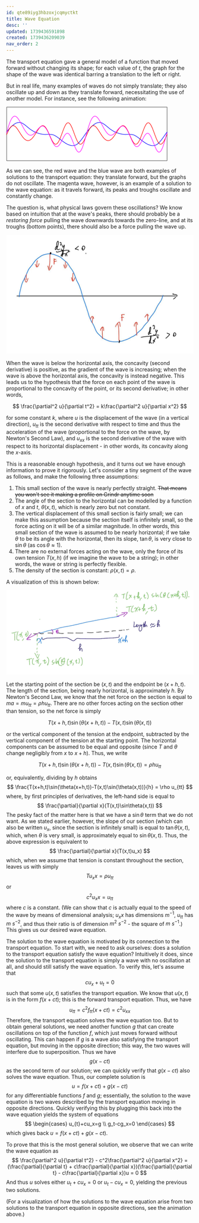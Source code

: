 ```yaml
---
id: qte89iyg3hbzoxjcqmyctkt
title: Wave Equation
desc: ''
updated: 1739436591898
created: 1739436209039
nav_order: 2
---
```


The transport equation gave a general model of a function that moved forward without changing its shape; for each value of $t$, the graph for the shape of the wave was identical barring a translation to the left or right. 

But in real life, many examples of waves do not simply translate; they also oscillate up and down as they translate forward, necessitating the use of another model. For instance, see the following animation:

![](assets/images/f1Wqa.gif)

As we can see, the red wave and the blue wave are both examples of solutions to the transport equation: they translate forward, but the graphs do not oscillate. The magenta wave, however, is an example of a solution to the wave equation: as it travels forward, its peaks and troughs oscillate and constantly change. 

The question is, what physical laws govern these oscillations? We know based on intuition that at the wave's peaks, there should probably be a *restoring force* pulling the wave downwards towards the zero-line, and at its troughs (bottom points), there should also be a force pulling the wave up.

![](assets/images/DE-ch4-wave2.jpg)

When the wave is below the horizontal axis, the concavity (second derivative) is positive, as the gradient of the wave is increasing; when the wave is above the horizontal axis, the concavity is instead negative. This leads us to the hypothesis that the force on each point of the wave is proportional to the concavity of the point, or its second derivative; in other words, 

$$
\frac{\partial^2 u}{\partial t^2} = k\frac{\partial^2 u}{\partial x^2}
$$

for some constant $k$, where $u$ is the displacement of the wave (in a vertical direction), $u_{tt}$ is the second derivative with respect to time and thus the acceleration of the wave (proportional to the force on the wave, by Newton's Second Law), and $u_{xx}$ is the second derivative of the wave with respect to its horizontal displacement - in other words, its concavity along the $x$-axis.

This is a reasonable enough hypothesis, and it turns out we have enough information to prove it rigorously. Let's consider a tiny segment of the wave as follows, and make the following three assumptions:

1. This small section of the wave is nearly perfectly straight. ~~That means you won't see it making a profile on Grindr anytime soon~~
2. The angle of the section to the horizontal can be modelled by a function of $x$ and $t$, $\theta(x,t)$, which is nearly zero but not constant.
3. The vertical displacement of this small section is fairly small; we can make this assumption because the section itself is infinitely small, so the force acting on it will be of a similar magnitude. In other words, this small section of the wave is assumed to be nearly horizontal; if we take $\theta$ to be its angle with the horizontal, then its slope, $\tan \theta$, is very close to $\sin \theta$ (as $\cos \theta \approx 1$). 
4.  There are no external forces acting on the wave, only the force of its own tension $T(x,h)$ (if we imagine the wave to be a string); in other words, the wave or string is perfectly flexible.
5. The density of the section is constant: $\rho(x,t)=\rho$.

A visualization of this is shown below:

![](assets/images/DE-ch4-wave3.jpg)

Let the starting point of the section be $(x,t)$ and the endpoint be $(x+h,t)$. The length of the section, being nearly horizontal, is approximately $h$. By Newton's Second Law, we know that the net force on the section is equal to $ma = mu_{tt}=\rho h u_{tt}$. There are no other forces acting on the section other than tension, so the net force is simply 

$$
T(x+h,t)\sin(\theta(x+h,t))-T(x,t)\sin(\theta(x,t))
$$

or the vertical component of the tension at the endpoint, subtracted by the vertical component of the tension at the starting point. The horizontal components can be assumed to be equal and opposite (since $T$ and $\theta$ change negligibly from $x$ to $x+h$). Thus, we write 

$$
T(x+h,t)\sin(\theta(x+h,t))-T(x,t)\sin(\theta(x,t)) = \rho h u_{tt}
$$

or, equivalently, dividing by $h$ obtains 
$$
    \frac{T(x+h,t)\sin(\theta(x+h,t))-T(x,t)\sin(\theta(x,t))}{h} = \rho u_{tt}
$$
where, by first principles of derivatives, the left-hand side is equal to 
$$
    \frac{\partial}{\partial x}(T(x,t)\sin\theta(x,t))
$$
The pesky fact of the matter here is that we have a $\sin \theta$ term that we do not want. As we stated earlier, however, the slope of our section (which can also be written $u_x$, since the section is infinitely small) is equal to $\tan \theta(x,t)$, which, when $\theta$ is very small, is approximately equal to $\sin \theta(x,t)$. Thus, the above expression is equivalent to 
$$
    \frac{\partial}{\partial x}(T(x,t)u_x)
$$
which, when we assume that tension is constant throughout the section, leaves us with simply
$$
    Tu_xx=\rho u_{tt}
$$
or 
$$
    c^2 u_xx= u_{tt}
$$
where $c$ is a constant. (We can show that $c$ is actually equal to the speed of the wave by means of dimensional analysis; $u_xx$ has dimensions $m^{-1}$, $u_{tt}$ has $m\ s^{-2}$, and thus their ratio is of dimension $m^2\ s^{-2}$ - the square of $m\ s^{-1}$.) This gives us our desired wave equation. 
 
The solution to the wave equation is motivated by its connection to the transport equation. To start with, we need to ask ourselves: does a solution to the transport equation satisfy the wave equation? Intuitively it does, since the solution to the transport equation is simply a wave with no oscillation at all, and should still satisfy the wave equation. To verify this, let's assume that 
$$
    cu_x + u_t=0
$$
such that some $u(x,t)$ satisfies the transport equation. We know that $u(x,t)$ is in the form $f(x+ct)$; this is the forward transport equation. Thus, we have 
$$
    u_{tt}=c^2f_{tt}(x+ct)=c^2 u_{xx}
$$
Therefore, the transport equation solves the wave equation too. But to obtain general solutions, we need another function $g$ that can create oscillations on top of the function $f$, which just moves forward without oscillating. This can happen if $g$ is a wave also satisfying the transport equation, but moving in the opposite direction; this way, the two waves will interfere due to superposition. Thus we have 
$$
    g(x-ct)
$$
as the second term of our solution; we can quickly verify that $g(x-ct)$ also solves the wave equation. Thus, our complete solution is 
$$
    u=f(x+ct)+g(x-ct)
$$
for any differentiable functions $f$ and $g$; essentially, the solution to the wave equation is two waves described by the transport equation moving in opposite directions. Quickly verifying this by plugging this back into the wave equation yields the system of equations 
$$
    \begin{cases}
        u_{t}+cu_x=g \\
        g_t-cg_x=0
    \end{cases}
$$
which gives back $u=f(x+ct)+g(x-ct)$. 

To prove that this is the most general solution, we observe that we can write the wave equation as 
$$
    \frac{\partial^2 u}{\partial t^2} - c^2\frac{\partial^2 u}{\partial x^2} = (\frac{\partial}{\partial t} + c\frac{\partial}{\partial x})(\frac{\partial}{\partial t} - c\frac{\partial}{\partial x})u = 0
$$
And thus $u$ solves either $u_t+cu_x=0$ or $u_t-cu_x=0$, yielding the previous two solutions.

(For a visualization of how the solutions to the wave equation arise from two solutions to the transport equation in opposite directions, see the animation above.)



